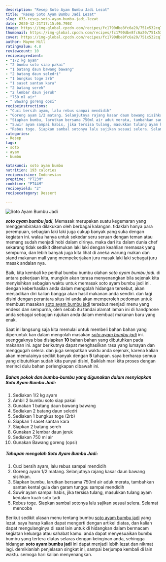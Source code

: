 ```yaml
---
description: "Resep Soto Ayam Bumbu Jadi Lezat"
title: "Resep Soto Ayam Bumbu Jadi Lezat"
slug: 633-resep-soto-ayam-bumbu-jadi-lezat
date: 2020-12-21T17:15:06.790Z
image: https://img-global.cpcdn.com/recipes/fc1790dbe8fc6a20/751x532cq70/soto-ayam-bumbu-jadi-foto-resep-utama.jpg
thumbnail: https://img-global.cpcdn.com/recipes/fc1790dbe8fc6a20/751x532cq70/soto-ayam-bumbu-jadi-foto-resep-utama.jpg
cover: https://img-global.cpcdn.com/recipes/fc1790dbe8fc6a20/751x532cq70/soto-ayam-bumbu-jadi-foto-resep-utama.jpg
author: Mayme Hill
ratingvalue: 4.8
reviewcount: 10
recipeingredient:
- "1/2 kg ayam"
- "2 bumbu soto siap pakai"
- "1 batang daun bawang bawang"
- "2 batang daun seledri"
- "1 bungkus toge 2rb"
- "1 saset santan kara"
- "2 batang sereh"
- "2 lembar daun jeruk"
- "750 ml air"
- " Bawang goreng opsi"
recipeinstructions:
- "Cuci bersih ayam, lalu rebus sampai mendidih"
- "Goreng ayam 1/2 matang. Selanjutnya rajang kasar daun bawang sisihkan."
- "Siapkan bumbu, larutkan bersama 750ml air aduk merata, tambahkan santan kental gula dan garam tunggu sampai mendidih"
- "Suwir ayam sampai habis, jika tersisa tulang, masukkan tulang ayam kedalam kuah soto tadi"
- "Rebus toge. Siapkan sambal sotonya lalu sajikan sesuai selera. Selamat mencoba"
categories:
- Resep
tags:
- soto
- ayam
- bumbu

katakunci: soto ayam bumbu 
nutrition: 193 calories
recipecuisine: Indonesian
preptime: "PT23M"
cooktime: "PT44M"
recipeyield: "2"
recipecategory: Dessert

---
```



![Soto Ayam Bumbu Jadi](https://img-global.cpcdn.com/recipes/fc1790dbe8fc6a20/751x532cq70/soto-ayam-bumbu-jadi-foto-resep-utama.jpg)

<b><i>soto ayam bumbu jadi</i></b>, Memasak merupakan suatu kegemaran yang menggembirakan dilakukan oleh berbagai kalangan. tidaklah hanya para perempuan, sebagian laki laki juga cukup banyak yang suka dengan kegiatan ini. walau hanya untuk sekedar seru seruan dengan teman atau memang sudah menjadi hobi dalam dirinya. maka dari itu dalam dunia chef sekarang tidak sedikit ditemukan laki laki dengan keahlian memasak yang sempurna, dan lebih banyak juga kita lihat di aneka warung makan dan stand makanan mall yang mempekerjakan juru masak laki laki sebagai juru masak andalan nya.

Baik, kita kembali ke perihal bumbu bumbu olahan <i>soto ayam bumbu jadi</i>. di antara pekerjaan kita, mungkin akan terasa menyenangkan bila sejenak kita menyisihkan sebagian waktu untuk memasak soto ayam bumbu jadi ini. dengan keberhasilan anda dalam mengolah hidangan tersebut, akan menjadikan diri kalian bangga akan hasil makanan anda sendiri. dan lagi disini dengan perantara situs ini anda akan memperoleh pedoman untuk membuat masakan <u>soto ayam bumbu jadi</u> tersebut menjadi menu yang endess dan sempurna, oleh sebab itu tandai alamat laman ini di handphone anda sebagai sebagian rujukan anda dalam membuat makanan baru yang enak.




Saat ini langsung saja kita memulai untuk membeli bahan bahan yang diperuntuk kan dalam mengolah masakan <u><i>soto ayam bumbu jadi</i></u> ini. seenggaknya bisa disiapkan <b>10</b> bahan bahan yang dibutuhkan pada makanan ini. agar berikutnya dapat menghasilkan rasa yang lumayan dan menggugah selera. dan juga sempatkan waktu anda sejenak, karena kalian akan memulainya sedikit banyak dengan <b>5</b> tahapan. saya berharap semua yang dibutuhkan sudah kita punyai disini, Baiklah mari kita proses dengan merinci dulu bahan perlengkapan dibawah ini.

<!--inarticleads1-->

##### Bahan pokok dan bumbu-bumbu yang digunakan dalam menyiapkan Soto Ayam Bumbu Jadi:

1. Sediakan 1/2 kg ayam
1. Ambil 2 bumbu soto siap pakai
1. Gunakan 1 batang daun bawang bawang
1. Sediakan 2 batang daun seledri
1. Sediakan 1 bungkus toge (2rb)
1. Siapkan 1 saset santan kara
1. Siapkan 2 batang sereh
1. Gunakan 2 lembar daun jeruk
1. Sediakan 750 ml air
1. Gunakan  Bawang goreng (opsi)




<!--inarticleads2-->

##### Tahapan mengolah Soto Ayam Bumbu Jadi:

1. Cuci bersih ayam, lalu rebus sampai mendidih
1. Goreng ayam 1/2 matang. Selanjutnya rajang kasar daun bawang sisihkan.
1. Siapkan bumbu, larutkan bersama 750ml air aduk merata, tambahkan santan kental gula dan garam tunggu sampai mendidih
1. Suwir ayam sampai habis, jika tersisa tulang, masukkan tulang ayam kedalam kuah soto tadi
1. Rebus toge. Siapkan sambal sotonya lalu sajikan sesuai selera. Selamat mencoba




Berikut sedikit ulasan menu tentang bumbu <u>soto ayam bumbu jadi</u> yang lezat. saya harap kalian dapat mengerti dengan artikel diatas, dan kalian dapat mengulanginya di saat lain untuk di hidangkan dalam bermacam kegiatan keluarga atau sahabat kamu. anda dapat menyesuaikan bumbu bumbu yang tertera diatas selaras dengan keinginan anda, sehingga hidangan <b>soto ayam bumbu jadi</b> ini dapat menjadi lebih lezat dan nikmat lagi. demikianlah penjelasan singkat ini, sampai berjumpa kembali di lain waktu. semoga hari kalian menyenangkan.
